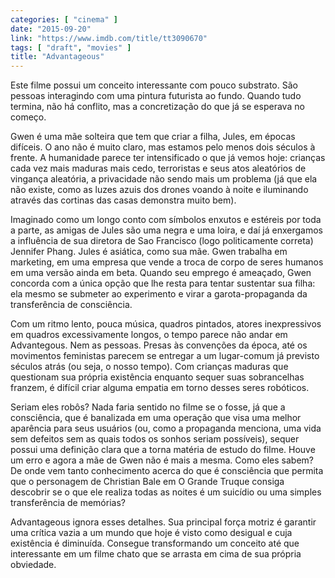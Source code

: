 ```yaml
---
categories: [ "cinema" ]
date: "2015-09-20"
link: "https://www.imdb.com/title/tt3090670"
tags: [ "draft", "movies" ]
title: "Advantageous"
---
```

Este filme possui um conceito interessante com pouco substrato. São pessoas interagindo com uma pintura futurista ao fundo. Quando tudo termina, não há conflito, mas a concretização do que já se esperava no começo.

Gwen é uma mãe solteira que tem que criar a filha, Jules, em épocas difíceis. O ano não é muito claro, mas estamos pelo menos dois séculos à frente. A humanidade parece ter intensificado o que já vemos hoje: crianças cada vez mais maduras mais cedo, terroristas e seus atos aleatórios de vingança aleatória, a privacidade não sendo mais um problema (já que ela não existe, como as luzes azuis dos drones voando à noite e iluminando através das cortinas das casas demonstra muito bem).

Imaginado como um longo conto com símbolos enxutos e estéreis por toda a parte, as amigas de Jules são uma negra e uma loira, e daí já enxergamos a influência de sua diretora de Sao Francisco (logo politicamente correta) Jennifer Phang. Jules é asiática, como sua mãe. Gwen trabalha em marketing, em uma empresa que vende a troca de corpo de seres humanos em uma versão ainda em beta. Quando seu emprego é ameaçado, Gwen concorda com a única opção que lhe resta para tentar sustentar sua filha: ela mesmo se submeter ao experimento e virar a garota-propaganda da transferência de consciência.

Com um ritmo lento, pouca música, quadros pintados, atores inexpressivos em quadros excessivamente longos, o tempo parece não andar em Advantegous. Nem as pessoas. Presas às convenções da época, até os movimentos feministas parecem se entregar a um lugar-comum já previsto séculos atrás (ou seja, o nosso tempo). Com crianças maduras que questionam sua própria existência enquanto sequer suas sobrancelhas franzem, é difícil criar alguma empatia em torno desses seres robóticos.

Seriam eles robôs? Nada faria sentido no filme se o fosse, já que a consciência, que é banalizada em uma operação que visa uma melhor aparência para seus usuários (ou, como a propaganda menciona, uma vida sem defeitos sem as quais todos os sonhos seriam possíveis), sequer possui uma definição clara que a torna matéria de estudo do filme. Houve um erro e agora a mãe de Gwen não é mais a mesma. Como eles sabem? De onde vem tanto conhecimento acerca do que é consciência que permita que o personagem de Christian Bale em O Grande Truque consiga descobrir se o que ele realiza todas as noites é um suicídio ou uma simples transferência de memórias?

Advantageous ignora esses detalhes. Sua principal força motriz é garantir uma crítica vazia a um mundo que hoje é visto como desigual e cuja existência é diminuída. Consegue transformando um conceito até que interessante em um filme chato que se arrasta em cima de sua própria obviedade.

